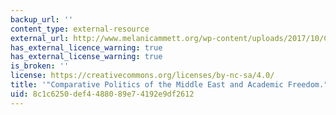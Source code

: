 ```yaml
---
backup_url: ''
content_type: external-resource
external_url: http://www.melanicammett.org/wp-content/uploads/2017/10/Cammett_APSA_CPnewsletter_Winter2007.pdf
has_external_licence_warning: true
has_external_license_warning: true
is_broken: ''
license: https://creativecommons.org/licenses/by-nc-sa/4.0/
title: '"Comparative Politics of the Middle East and Academic Freedom." (PDF)'
uid: 8c1c6250-def4-4880-89e7-4192e9df2612
---
```

